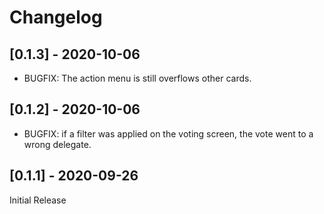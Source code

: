# Changelog

## [0.1.3] - 2020-10-06

- BUGFIX: The action menu is still overflows other cards.

## [0.1.2] - 2020-10-06

- BUGFIX: if a filter was applied on the voting screen, the vote went to a wrong delegate.

## [0.1.1] - 2020-09-26

Initial Release
